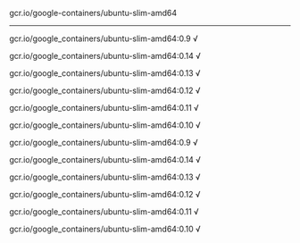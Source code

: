gcr.io/google-containers/ubuntu-slim-amd64 

----
gcr.io/google_containers/ubuntu-slim-amd64:0.9 √

gcr.io/google_containers/ubuntu-slim-amd64:0.14 √

gcr.io/google_containers/ubuntu-slim-amd64:0.13 √

gcr.io/google_containers/ubuntu-slim-amd64:0.12 √

gcr.io/google_containers/ubuntu-slim-amd64:0.11 √

gcr.io/google_containers/ubuntu-slim-amd64:0.10 √

gcr.io/google_containers/ubuntu-slim-amd64:0.9 √

gcr.io/google_containers/ubuntu-slim-amd64:0.14 √

gcr.io/google_containers/ubuntu-slim-amd64:0.13 √

gcr.io/google_containers/ubuntu-slim-amd64:0.12 √

gcr.io/google_containers/ubuntu-slim-amd64:0.11 √

gcr.io/google_containers/ubuntu-slim-amd64:0.10 √

